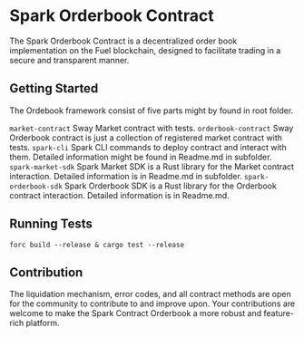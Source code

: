 # Spark Orderbook Contract

The Spark Orderbook Contract is a decentralized order book implementation on the Fuel blockchain, designed to facilitate trading in a secure and transparent manner.


## Getting Started

The Ordebook framework consist of five parts might by found in root folder.

`market-contract` Sway Market contract with tests.
`orderbook-contract` Sway Orderbook contract is just a collection of registered market contract with tests.
`spark-cli` Spark CLI commands to deploy contract and interact with them. Detailed information might be found in Readme.md in subfolder.
`spark-market-sdk` Spark Market SDK is a Rust library for the Market contract interaction. Detailed information is in Readme.md in subfolder.
`spark-orderbook-sdk` Spark Orderbook SDK is a Rust library for the Orderbook contract interaction. Detailed information is in Readme.md.


## Running Tests

```
forc build --release & cargo test --release
```

## Contribution

The liquidation mechanism, error codes, and all contract methods are open for the community to contribute to and improve upon. Your contributions are welcome to make the Spark Contract Orderbook a more robust and feature-rich platform.
